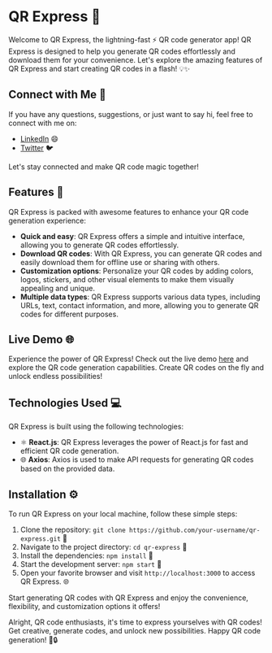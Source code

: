 <!---
Note: The logos used in this example are placeholders.
Please  replace them with valid URLs to the respective images.
-->

# QR Express 📲

Welcome to QR Express, the lightning-fast ⚡ QR code generator app! QR Express is designed to help you generate QR codes effortlessly and download them for your convenience. Let's explore the amazing features of QR Express and start creating QR codes in a flash! 💡✨

## Connect with Me 🔗

If you have any questions, suggestions, or just want to say hi, feel free to connect with me on:

- [LinkedIn](https://www.linkedin.com/in/pawan-ajjar-k/) 😄
- [Twitter](https://twitter.com/k_ajjar) 🐦

Let's stay connected and make QR code magic together!

## Features 🌟

QR Express is packed with awesome features to enhance your QR code generation experience:

- **Quick and easy**: QR Express offers a simple and intuitive interface, allowing you to generate QR codes effortlessly.
- **Download QR codes**: With QR Express, you can generate QR codes and easily download them for offline use or sharing with others.
- **Customization options**: Personalize your QR codes by adding colors, logos, stickers, and other visual elements to make them visually appealing and unique.
- **Multiple data types**: QR Express supports various data types, including URLs, text, contact information, and more, allowing you to generate QR codes for different purposes.

## Live Demo 🌐

Experience the power of QR Express! Check out the live demo [here](https://qr-express.netlify.app/) and explore the QR code generation capabilities. Create QR codes on the fly and unlock endless possibilities!

## Technologies Used 💻

QR Express is built using the following technologies:

- ⚛️ **React.js**: QR Express leverages the power of React.js for fast and efficient QR code generation.
- 🌐 **Axios**: Axios is used to make API requests for generating QR codes based on the provided data.

## Installation ⚙️

To run QR Express on your local machine, follow these simple steps:

1. Clone the repository: `git clone https://github.com/your-username/qr-express.git` 🐙
2. Navigate to the project directory: `cd qr-express` 📂
3. Install the dependencies: `npm install` 🚚
4. Start the development server: `npm start` 🚀
5. Open your favorite browser and visit `http://localhost:3000` to access QR Express. 🌐

Start generating QR codes with QR Express and enjoy the convenience, flexibility, and customization options it offers!

Alright, QR code enthusiasts, it's time to express yourselves with QR codes! Get creative, generate codes, and unlock new possibilities. Happy QR code generation! 📲🔒


